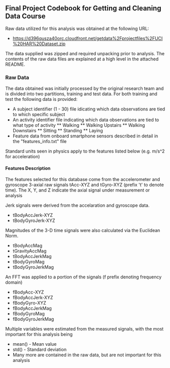 ## Final Project Codebook for Getting and Cleaning Data Course

Raw data utilized for this analysis was obtained at the following URL:

* https://d396qusza40orc.cloudfront.net/getdata%2Fprojectfiles%2FUCI%20HAR%20Dataset.zip

The data supplied was zipped and required unpacking prior to analysis.  The 
contents of the raw data files are explained at a high level in the 
attached README.

### Raw Data

The data obtained was initially processed by the original research team and is
divided into two partitions, training and test data.  For both training and test 
the following data is provided:

* A subject identifier (1 - 30) file idicating which data observations are tied to which specific subject
* An activity identifier file indicating which data observations are tied to what type of activity
** Walking
** Walking Upstairs
** Walking Downstairs
** Sitting
** Standing
** Laying
* Feature data from onboard smartphone sensors described in detail in the "features_info.txt" file

Standard units seen in physics apply to the features listed below (e.g. m/s^2 for acceleration)

#### Features Description

The features selected for this database come from the accelerometer and gyroscope 3-axial raw signals tAcc-XYZ and tGyro-XYZ (prefix 't' to denote time).
The X, Y, and Z indicate the axial signal under measurement or analysis

Jerk signals were derived from the accelaration and gyroscope data.

* tBodyAccJerk-XYZ
* tBodyGyroJerk-XYZ

Magnitudes of the 3-D time signals were also calculated via the Euclidean Norm.  

* tBodyAccMag
* tGravityAccMag
* tBodyAccJerkMag
* tBodyGyroMag
* tBodyGyroJerkMag

An FFT was applied to a portion of the signals (f prefix denoting frequency domain)

* fBodyAcc-XYZ
* fBodyAccJerk-XYZ
* fBodyGyro-XYZ
* fBodyAccJerkMag
* fBodyGyroMag
* fBodyGyroJerkMag

Multiple variables were estimated from the measured signals, with the most 
important for this analysis being

* mean() - Mean value
* std() - Standard deviation
* Many more are contained in the raw data, but are not important for this analysis




